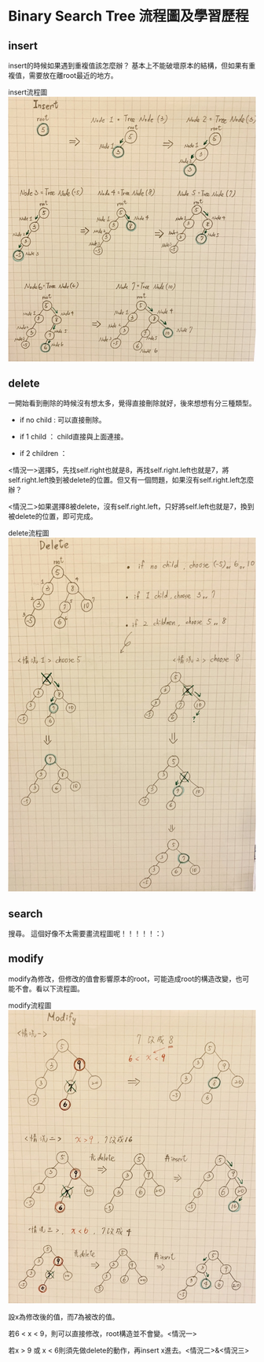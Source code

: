 # Binary Search Tree 流程圖及學習歷程
## insert

insert的時候如果遇到重複值該怎麼辦？
基本上不能破壞原本的結構，但如果有重複值，需要放在離root最近的地方。

insert流程圖
![image](https://github.com/06170228/my-note/blob/master/Image/BST_insert%E6%B5%81%E7%A8%8B%E5%9C%96.jpg)



## delete

一開始看到刪除的時候沒有想太多，覺得直接刪除就好，後來想想有分三種類型。
  * if no child : 可以直接刪除。
  
  * if 1 child ： child直接與上面連接。
  
  * if 2 children ：
  
  <情況一>選擇5，先找self.right也就是8，再找self.right.left也就是7，將self.right.left換到被delete的位置。但又有一個問題，如果沒有self.right.left怎麼辦？
  
  <情況二>如果選擇8被delete，沒有self.right.left，只好將self.left也就是7，換到被delete的位置，即可完成。

delete流程圖
![image](https://github.com/06170228/my-note/blob/master/Image/BST_delete%E6%B5%81%E7%A8%8B%E5%9C%96.jpg)


## search

搜尋。
這個好像不太需要畫流程圖呢！！！！！：）

## modify

modify為修改，但修改的值會影響原本的root，可能造成root的構造改變，也可能不會。看以下流程圖。

modify流程圖
![image](https://github.com/06170228/my-note/blob/master/Image/BST_Modify%E6%B5%81%E7%A8%8B%E5%9C%96.jpg)

設x為修改後的值，而7為被改的值。

若6 < x < 9，則可以直接修改，root構造並不會變。<情況一>

若x > 9 或 x < 6則須先做delete的動作，再insert x進去。<情況二>&<情況三>
